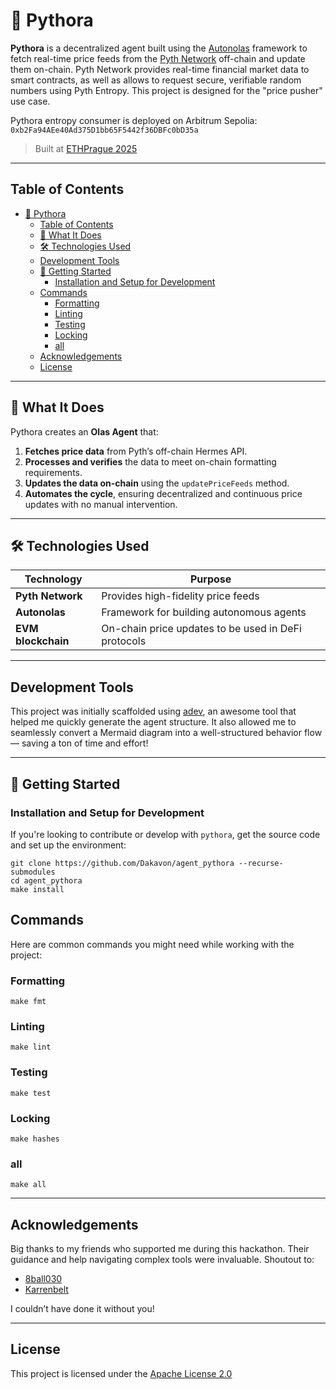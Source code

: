 # 🤖 Pythora

**Pythora** is a decentralized agent built using the [Autonolas](https://olas.network/) framework to fetch real-time price feeds from the [Pyth Network](https://pyth.network/) off-chain and update them on-chain.
Pyth Network provides real-time financial market data to smart contracts, as well as allows to request secure, verifiable random numbers using Pyth Entropy. 
This project is designed for the "price pusher" use case.

Pythora entropy consumer is deployed on Arbitrum Sepolia: `0xb2Fa94AEe40Ad375D1bb65F5442f36DBFc0bD35a`

> Built at [ETHPrague 2025](https://ethglobal.com/events/prague)

---

## Table of Contents

- [🤖 Pythora](#-pythora)
  - [Table of Contents](#table-of-contents)
  - [🧠 What It Does](#-what-it-does)
  - [🛠️ Technologies Used](#️-technologies-used)
  - [Development Tools](#development-tools)
  - [🚀 Getting Started](#-getting-started)
    - [Installation and Setup for Development](#installation-and-setup-for-development)
  - [Commands](#commands)
    - [Formatting](#formatting)
    - [Linting](#linting)
    - [Testing](#testing)
    - [Locking](#locking)
    - [all](#all)
  - [Acknowledgements](#acknowledgements)
  - [License](#license)

---

## 🧠 What It Does

Pythora creates an **Olas Agent** that:
1. **Fetches price data** from Pyth’s off-chain Hermes API.
2. **Processes and verifies** the data to meet on-chain formatting requirements.
3. **Updates the data on-chain** using the `updatePriceFeeds` method.
4. **Automates the cycle**, ensuring decentralized and continuous price updates with no manual intervention.

---

## 🛠️ Technologies Used

| Technology       | Purpose                              |
|------------------|--------------------------------------|
| **Pyth Network**  | Provides high-fidelity price feeds |
| **Autonolas**      | Framework for building autonomous agents |
| **EVM blockchain** | On-chain price updates to be used in DeFi protocols |

---

## Development Tools

This project was initially scaffolded using [adev](https://github.com/8ball030/auto_dev), an awesome tool that helped me quickly generate the agent structure. It also allowed me to seamlessly convert a Mermaid diagram into a well-structured behavior flow — saving a ton of time and effort!

---

## 🚀 Getting Started

### Installation and Setup for Development

If you're looking to contribute or develop with `pythora`, get the source code and set up the environment:

```shell
git clone https://github.com/Dakavon/agent_pythora --recurse-submodules
cd agent_pythora 
make install
```

## Commands

Here are common commands you might need while working with the project:

### Formatting

```shell
make fmt
```

### Linting

```shell
make lint
```

### Testing

```shell
make test
```

### Locking

```shell
make hashes
```

### all

```shell
make all
```

---

## Acknowledgements
Big thanks to my friends who supported me during this hackathon. Their guidance and help navigating complex tools were invaluable. Shoutout to:

- [8ball030](https://github.com/8ball030)
- [Karrenbelt](https://github.com/Karrenbelt)

I couldn’t have done it without you!

---

## License

This project is licensed under the [Apache License 2.0](https://www.apache.org/licenses/LICENSE-2.0)

